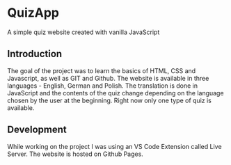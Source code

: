 # QuizApp
A simple quiz website created with vanilla JavaScript

## Introduction
The goal of the project was to learn the basics of HTML, CSS and Javascript, as well as GIT and Github. The website is available in three languages - English, German and Polish. The translation is done in JavaScript and the contents of the quiz change depending on the language chosen by the user at the beginning. Right now only one type of quiz is available.

## Development
 While working on the project I was using an VS Code Extension called Live Server. The website is hosted on Github Pages.
